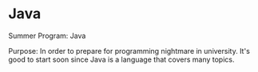 # Java

Summer Program: Java

Purpose: In order to prepare for programming nightmare in university. It's good to start soon since Java is a language that covers many topics.

